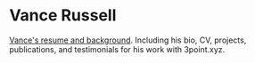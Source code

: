 # Vance Russell

[Vance's resume and background](https://3point.xyz/vance_cv/intro.html). Including his bio, CV, projects, publications, and testimonials for his work with 3point.xyz.
